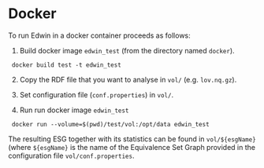 # Docker 

To run Edwin in a docker container proceeds as follows:

1. Build docker image ``edwin_test``  (from the directory named ``docker``). 

```
 docker build test -t edwin_test
```
2. Copy the RDF file that you want to analyse in ``vol/`` (e.g. ``lov.nq.gz``).

3. Set configuration file (``conf.properties``) in ``vol/``.

4. Run run docker image ``edwin_test``

```
 docker run --volume=$(pwd)/test/vol:/opt/data edwin_test
 ```
 The resulting ESG together with its statistics can be found in ``vol/${esgName}`` (where ``${esgName}`` is the name of the Equivalence Set Graph provided in the configuration file ``vol/conf.properties``. 
